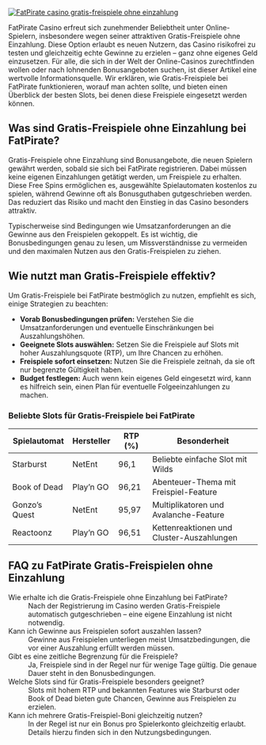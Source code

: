 [![FatPirate casino gratis-freispiele ohne einzahlung](https://123-caf.pages.dev/gitsignup.png)](https://vrmoo.ru/Bt82HjjY)

<p>FatPirate Casino erfreut sich zunehmender Beliebtheit unter Online-Spielern, insbesondere wegen seiner attraktiven Gratis-Freispiele ohne Einzahlung. Diese Option erlaubt es neuen Nutzern, das Casino risikofrei zu testen und gleichzeitig echte Gewinne zu erzielen – ganz ohne eigenes Geld einzusetzen. Für alle, die sich in der Welt der Online-Casinos zurechtfinden wollen oder nach lohnenden Bonusangeboten suchen, ist dieser Artikel eine wertvolle Informationsquelle. Wir erklären, wie Gratis-Freispiele bei FatPirate funktionieren, worauf man achten sollte, und bieten einen Überblick der besten Slots, bei denen diese Freispiele eingesetzt werden können.</p>  <h2>Was sind Gratis-Freispiele ohne Einzahlung bei FatPirate?</h2> <p>Gratis-Freispiele ohne Einzahlung sind Bonusangebote, die neuen Spielern gewährt werden, sobald sie sich bei FatPirate registrieren. Dabei müssen keine eigenen Einzahlungen getätigt werden, um Freispiele zu erhalten. Diese Free Spins ermöglichen es, ausgewählte Spielautomaten kostenlos zu spielen, während Gewinne oft als Bonusguthaben gutgeschrieben werden. Das reduziert das Risiko und macht den Einstieg in das Casino besonders attraktiv.</p> <p>Typischerweise sind Bedingungen wie Umsatzanforderungen an die Gewinne aus den Freispielen gekoppelt. Es ist wichtig, die Bonusbedingungen genau zu lesen, um Missverständnisse zu vermeiden und den maximalen Nutzen aus den Gratis-Freispielen zu ziehen.</p>  <h2>Wie nutzt man Gratis-Freispiele effektiv?</h2> <p>Um Gratis-Freispiele bei FatPirate bestmöglich zu nutzen, empfiehlt es sich, einige Strategien zu beachten:</p> <ul>   <li><strong>Vorab Bonusbedingungen prüfen:</strong> Verstehen Sie die Umsatzanforderungen und eventuelle Einschränkungen bei Auszahlungshöhen.</li>   <li><strong>Geeignete Slots auswählen:</strong> Setzen Sie die Freispiele auf Slots mit hoher Auszahlungsquote (RTP), um Ihre Chancen zu erhöhen.</li>   <li><strong>Freispiele sofort einsetzen:</strong> Nutzen Sie die Freispiele zeitnah, da sie oft nur begrenzte Gültigkeit haben.</li>   <li><strong>Budget festlegen:</strong> Auch wenn kein eigenes Geld eingesetzt wird, kann es hilfreich sein, einen Plan für eventuelle Folgeeinzahlungen zu machen.</li> </ul>  <h3>Beliebte Slots für Gratis-Freispiele bei FatPirate</h3> <table>   <thead>     <tr>       <th>Spielautomat</th>       <th>Hersteller</th>       <th>RTP (%)</th>       <th>Besonderheit</th>     </tr>   </thead>   <tbody>     <tr>       <td>Starburst</td>       <td>NetEnt</td>       <td>96,1</td>       <td>Beliebte einfache Slot mit Wilds</td>     </tr>     <tr>       <td>Book of Dead</td>       <td>Play’n GO</td>       <td>96,21</td>       <td>Abenteuer-Thema mit Freispiel-Feature</td>     </tr>     <tr>       <td>Gonzo’s Quest</td>       <td>NetEnt</td>       <td>95,97</td>       <td>Multiplikatoren und Avalanche-Feature</td>     </tr>     <tr>       <td>Reactoonz</td>       <td>Play’n GO</td>       <td>96,51</td>       <td>Kettenreaktionen und Cluster-Auszahlungen</td>     </tr>   </tbody> </table>  <h2>FAQ zu FatPirate Gratis-Freispielen ohne Einzahlung</h2> <dl>   <dt>Wie erhalte ich die Gratis-Freispiele ohne Einzahlung bei FatPirate?</dt>   <dd>Nach der Registrierung im Casino werden Gratis-Freispiele automatisch gutgeschrieben – eine eigene Einzahlung ist nicht notwendig.</dd>    <dt>Kann ich Gewinne aus Freispielen sofort auszahlen lassen?</dt>   <dd>Gewinne aus Freispielen unterliegen meist Umsatzbedingungen, die vor einer Auszahlung erfüllt werden müssen.</dd>    <dt>Gibt es eine zeitliche Begrenzung für die Freispiele?</dt>   <dd>Ja, Freispiele sind in der Regel nur für wenige Tage gültig. Die genaue Dauer steht in den Bonusbedingungen.</dd>    <dt>Welche Slots sind für Gratis-Freispiele besonders geeignet?</dt>   <dd>Slots mit hohem RTP und bekannten Features wie Starburst oder Book of Dead bieten gute Chancen, Gewinne aus Freispielen zu erzielen.</dd>    <dt>Kann ich mehrere Gratis-Freispiel-Boni gleichzeitig nutzen?</dt>   <dd>In der Regel ist nur ein Bonus pro Spielerkonto gleichzeitig erlaubt. Details hierzu finden sich in den Nutzungsbedingungen.</dd> </dl>